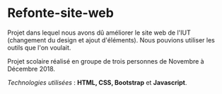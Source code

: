 # Refonte-site-web

Projet dans lequel nous avons dû améliorer le site web de l'IUT (changement du design et ajout d'éléments). Nous pouvions utiliser les outils que l'on voulait.

Projet scolaire réalisé en groupe de trois personnes de Novembre à Décembre 2018.

_Technologies utilisées_ : **HTML, CSS, Bootstrap** et **Javascript**.
